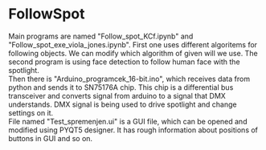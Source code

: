 # FollowSpot

Main programs are named "Follow_spot_KCf.ipynb" and "Follow_spot_exe_viola_jones.ipynb". First one uses different algoritems for following objects. We can modify which algorithm of given will we use. The second program is using face detection to follow human face with the spotlight. <br/>
Then there is "Arduino_programcek_16-bit.ino", which receives data from python and sends it to SN75176A chip. This chip is a differential bus transceiver and converts signal from arduino to a signal that DMX understands. DMX signal is being used to drive spotlight and change settings on it.<br/>
File named "Test_spremenjen.ui" is a GUI file, which can be opened and modified using PYQT5 designer. It has rough information about positions of buttons in GUI and so on.<br/>
